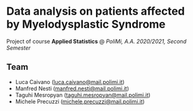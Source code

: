 # Data analysis on patients affected by Myelodysplastic Syndrome
Project of course **Applied Statistics** @ *PoliMi, A.A. 2020/2021, Second Semester*

## Team

* Luca Caivano (luca.caivano@mail.polimi.it)
* Manfred Nesti (manfred.nesti@mail.polimi.it)
* Taguhi Mesropyan (taguhi.mesropyan@mail.polimi.it)
* Michele Precuzzi (michele.precuzzi@mail.polimi.it)
